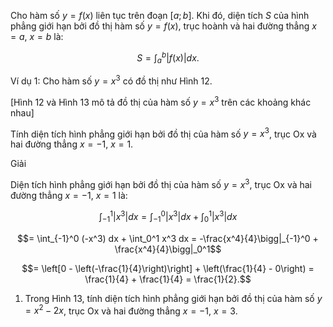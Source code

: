 Cho hàm số $y = f(x)$ liên tục trên đoạn $[a ; b]$. Khi đó, diện tích $S$ của hình phẳng giới hạn bởi đồ thị hàm số $y = f(x)$, trục hoành và hai đường thẳng $x = a$, $x = b$ là:

$$S = \int_a^b |f(x)| dx.$$

Ví dụ 1: Cho hàm số $y = x^3$ có đồ thị như Hình 12.

[Hình 12 và Hình 13 mô tả đồ thị của hàm số $y = x^3$ trên các khoảng khác nhau]

Tính diện tích hình phẳng giới hạn bởi đồ thị của hàm số $y = x^3$, trục Ox và hai đường thẳng $x = -1$, $x = 1$.

Giải

Diện tích hình phẳng giới hạn bởi đồ thị của hàm số $y = x^3$, trục Ox và hai đường thẳng $x = -1$, $x = 1$ là:

$$\int_{-1}^1 |x^3| dx = \int_{-1}^0 |x^3| dx + \int_0^1 |x^3| dx$$

$$= \int_{-1}^0 (-x^3) dx + \int_0^1 x^3 dx = -\frac{x^4}{4}\bigg|_{-1}^0 + \frac{x^4}{4}\bigg|_0^1$$

$$= \left[0 - \left(-\frac{1}{4}\right)\right] + \left(\frac{1}{4} - 0\right) = \frac{1}{4} + \frac{1}{4} = \frac{1}{2}.$$

1. Trong Hình 13, tính diện tích hình phẳng giới hạn bởi đồ thị của hàm số $y = x^2 - 2x$, trục Ox và hai đường thẳng $x = -1$, $x = 3$.
